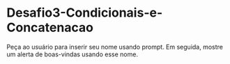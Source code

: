 # Desafio3-Condicionais-e-Concatenacao
 Peça ao usuário para inserir seu nome usando prompt. Em seguida, mostre um alerta de boas-vindas usando esse nome.

